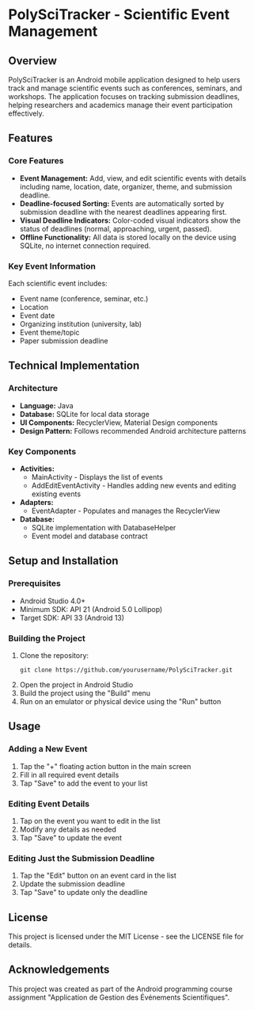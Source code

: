 # PolySciTracker - Scientific Event Management

## Overview
PolySciTracker is an Android mobile application designed to help users track and manage scientific events such as conferences, seminars, and workshops. The application focuses on tracking submission deadlines, helping researchers and academics manage their event participation effectively.

## Features

### Core Features
- **Event Management:** Add, view, and edit scientific events with details including name, location, date, organizer, theme, and submission deadline.
- **Deadline-focused Sorting:** Events are automatically sorted by submission deadline with the nearest deadlines appearing first.
- **Visual Deadline Indicators:** Color-coded visual indicators show the status of deadlines (normal, approaching, urgent, passed).
- **Offline Functionality:** All data is stored locally on the device using SQLite, no internet connection required.

### Key Event Information
Each scientific event includes:
- Event name (conference, seminar, etc.)
- Location
- Event date
- Organizing institution (university, lab)
- Event theme/topic
- Paper submission deadline

## Technical Implementation

### Architecture
- **Language:** Java
- **Database:** SQLite for local data storage
- **UI Components:** RecyclerView, Material Design components
- **Design Pattern:** Follows recommended Android architecture patterns

### Key Components
- **Activities:** 
  - MainActivity - Displays the list of events
  - AddEditEventActivity - Handles adding new events and editing existing events
- **Adapters:** 
  - EventAdapter - Populates and manages the RecyclerView
- **Database:** 
  - SQLite implementation with DatabaseHelper
  - Event model and database contract

## Setup and Installation

### Prerequisites
- Android Studio 4.0+
- Minimum SDK: API 21 (Android 5.0 Lollipop)
- Target SDK: API 33 (Android 13)

### Building the Project
1. Clone the repository:
   ```
   git clone https://github.com/yourusername/PolySciTracker.git
   ```
2. Open the project in Android Studio
3. Build the project using the "Build" menu
4. Run on an emulator or physical device using the "Run" button

## Usage

### Adding a New Event
1. Tap the "+" floating action button in the main screen
2. Fill in all required event details
3. Tap "Save" to add the event to your list

### Editing Event Details
1. Tap on the event you want to edit in the list
2. Modify any details as needed
3. Tap "Save" to update the event

### Editing Just the Submission Deadline
1. Tap the "Edit" button on an event card in the list
2. Update the submission deadline
3. Tap "Save" to update only the deadline

## License
This project is licensed under the MIT License - see the LICENSE file for details.

## Acknowledgements
This project was created as part of the Android programming course assignment "Application de Gestion des Événements Scientifiques".
